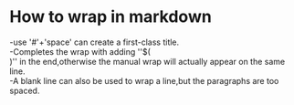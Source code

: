 # How to wrap in markdown
  -use '#'+'space' can create a first-class title. <br />
  -Completes the wrap with adding ''$(<br />)'' in the end,otherwise the manual wrap will actually appear on the same line.<br />
  -A blank line can also be used to wrap a line,but the paragraphs are too spaced.
  
